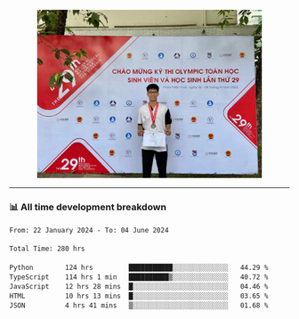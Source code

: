 <p align="center"><img src="asset/header.jpg" width="80%"/></p>

---
<!-- 
<details>
  <summary>📃 My Resume</summary>

### Education

- 📖 **Information Technology**\
📆 10/2021 - present\
📍 **Thang Long University** - Hoang Mai, Hanoi, Vietnam -->

<!-- ### Experience
- 👨‍💻 **Full Stack Web Intern**\
📆 09/2022 - 12/2023\
📍 **TECH 5S** -  Luu Huu Phuong, Phuong My Dinh I, Nam Tu Liem, Hanoi.


- 👨‍💻 **Full Stack Web Fresher**\
📆 1/2022 - 05/2023\
📍 **TECH 5S** -  Luu Huu Phuong, Phuong My Dinh I, Nam Tu Liem, Hanoi.

- 👨‍💻 **Frontend Web Fresher**\
📆 11/2023 - present\
📍 **White Neuron** -  Mau Luong, Ha Dong, Hanoi, Vietnam
</details> -->

### 📊 All time development breakdown

<!--START_SECTION:waka-->

```txt
From: 22 January 2024 - To: 04 June 2024

Total Time: 280 hrs

Python        124 hrs         ███████████░░░░░░░░░░░░░░   44.29 %
TypeScript    114 hrs 1 min   ██████████▒░░░░░░░░░░░░░░   40.72 %
JavaScript    12 hrs 28 mins  █░░░░░░░░░░░░░░░░░░░░░░░░   04.46 %
HTML          10 hrs 13 mins  █░░░░░░░░░░░░░░░░░░░░░░░░   03.65 %
JSON          4 hrs 41 mins   ▒░░░░░░░░░░░░░░░░░░░░░░░░   01.68 %
```

<!--END_SECTION:waka-->
